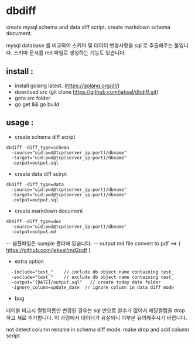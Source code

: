 dbdiff
======

create mysql schema and data diff script.
create markdown schema document.

mysql database 를 비교하여 스키마 및 데이터 변경사항을 sql 로 추출해주는 툴입니다. 
스키마 문서를 md 파일로 생성하는 기능도 있습니다.

install :
-------------

* install golang latest. (https://golang.org/dl/)
* download src (git clone https://github.com/jaksal/dbdiff.git)
* goto src folder 
* go get && go build

usage :
-------------

* create schema diff script

```
dbdiff -diff_type=schema
  -source="uid:pwd@tcp(server_ip:port)/dbname"
  -target="uid:pwd@tcp(server_ip:port)/dbname"  
  -output=output.sql
```

* create data diff scirpt

```
dbdiff -diff_type=data
  -source="uid:pwd@tcp(server_ip:port)/dbname" 
  -target="uid:pwd@tcp(server_ip:port)/dbname" 
  -output=output.sql
```

* create markdown document 

```
dbdiff -diff_type=doc
  -source="uid:pwd@tcp(server_ip:port)/dbname"
  -output=output.md
```
-- 샘플파일은 sample 폴더에 있습니다. 
-- output md file convert to pdf ==> ( https://github.com/jaksal/md2pdf )

* extra option

```
  -include="test_"    // include db object name containing test_  
  -exclude="test_"    // exclude db object name containing test_  
  -output="[DATE]/output.sql"   // create today date folder
  -ignore_column=update_date  // ignore column in data diff mode
```

* bug

테이블 비교시 컬럼이름만 변경된 경우는 sql 만으로 알수가 없어서 해당컬럼을 drop 하고 새로 추가합니다. 
이 과정에서 데이터가 유실되니 이부분 유의해주시기 바랍니다.

not detect column rename in schema diff mode. make drop and add column script 
